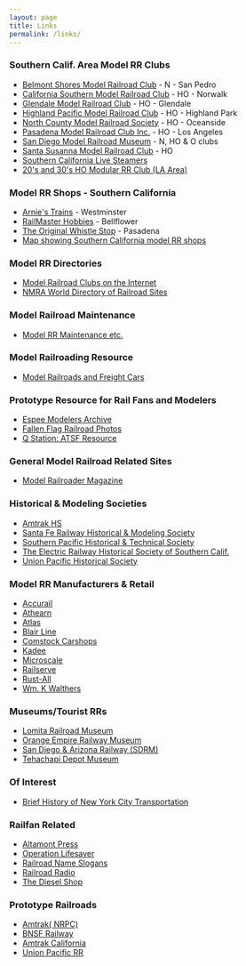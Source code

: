 ```yaml
---
layout: page
title: Links
permalink: /links/
---
```


### Southern Calif. Area Model RR Clubs

* [Belmont Shores Model Railroad Club](http://www.belmontshorerr.com/) - N - San Pedro
* [California Southern Model Railroad Club](http://www.trainweb.org/calsomrr) - HO - Norwalk
* [Glendale Model Railroad Club](http://www.gmrrc.org/) - HO - Glendale
* [Highland Pacific Model Railroad Club](http://highlandpacificrr.com/) - HO - Highland Park
* [North County Model Railroad Society](http://ncmrs.org/) - HO - Oceanside
* [Pasadena Model Railroad Club Inc.](http://www.pmrrc.org/) - HO - Los Angeles
* [San Diego Model Railroad Museum](http://www.sdmrm.org/) - N, HO & O clubs
* [Santa Susanna Model Railroad Club](http://www.santasusannadepot.org/club%20home%20page.htm) - HO
* [Southern California Live Steamers](http://www.southerncalifornialivesteamers.com/)
* [20's and 30's HO Modular RR Club (LA Area)](http://www.trainweb.org/20s30s/)

### Model RR Shops - Southern California

* [Arnie's Trains](http://www.arniestrains.com/) - Westminster
* [RailMaster Hobbies](http://www.railmasterhobbies.com/) - Bellflower
* [The Original Whistle Stop](https://www.thewhistlestop.com/) - Pasadena
* [Map showing Southern California model RR shops](https://www.google.com/maps/ms?msid=213267475537277341508.0004a61f61519c21a7d36&msa=0&ll=34.136815,-118.24585&spn=1.539009,2.90863)

### Model RR Directories

* [Model Railroad Clubs on the Internet](http://espee.railfan.net/clubs.html)
* [NMRA World Directory of Railroad Sites](http://www.cwrr.com/nmra/)

### Model Railroad Maintenance

* [Model RR Maintenance etc.](http://www.mapcon.com/understanding-model-train-maintenance)

### Model Railroading Resource

* [Model Railroads and Freight Cars](https://www.titlemax.com/model-railroads-and-freight-cars-2/)

### Prototype Resource for Rail Fans and Modelers

* [Espee Modelers Archive](http://espee.railfan.net/espee.html)
* [Fallen Flag Railroad Photos](http://www.rr-fallenflags.org/)
* [Q Station: ATSF Resource](http://www.qstation.org/)

### General Model Railroad Related Sites

* [Model Railroader Magazine](https://www.trains.com/mrr/)

### Historical & Modeling Societies

* [Amtrak HS](http://www.amtrakhistoricalsociety.org/)
* [Santa Fe Railway Historical & Modeling Society](https://sfrhms.org/)
* [Southern Pacific Historical & Technical Society](http://www.sphts.org/)
* [The Electric Railway Historical Society of Southern Calif.](http://www.erha.org/)
* [Union Pacific Historical Society](http://www.uphs.org/)

### Model RR Manufacturers & Retail

* [Accurail](http://www.accurail.com/)
* [Athearn](http://www.athearn.com/)
* [Atlas](http://www.atlasrr.com/)
* [Blair Line](http://www.blairline.com/)
* [Comstock Carshops](http://www.comstockcarshops.com/index.html)
* [Kadee](http://www.kadee.com/)
* [Microscale](http://www.microscale.com/)
* [Railserve](http://www.railserve.com/)
* [Rust-All](https://spruebrothers.com/rus1234-the-original-rustall-set-for-rusting-plastic-metal-plaster-styrene-paper/#:~:text=Rustall%20is%20an%20easy%20to,and%20one%20inch%20scale%20miniatures.)
* [Wm. K Walthers](http://www.walthers.com/)

### Museums/Tourist RRs

* [Lomita Railroad Museum](http://www.lomita-rr.org/)
* [Orange Empire Railway Museum](http://www.oerm.org/)
* [San Diego & Arizona Railway (SDRM)](http://www.sdrm.org/)
* [Tehachapi Depot Museum](http://www.tehachapidepot.com/)

### Of Interest

* [Brief History of New York City Transportation](https://www.topviewnyc.com/packages/brief-history-of-new-york-city-transportation)

### Railfan Related

* [Altamont Press](http://www.altamontpress.com/)
* [Operation Lifesaver](http://www.oli.org/)
* [Railroad Name Slogans](http://www.spikesys.com/Trains/rr_slgns.html)
* [Railroad Radio](http://trainweb.com/radio/index.htm)
* [The Diesel Shop](http://www.thedieselshop.us/)

### Prototype Railroads

* [Amtrak( NRPC)](http://www.amtrak.com/)
* [BNSF Railway](http://www.bnsf.com/)
* [Amtrak California](http://www.amtrakcalifornia.com/)
* [Union Pacific RR](http://www.uprr.com/)
